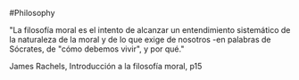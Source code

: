 #Philosophy 

"La filosofía moral es el intento de alcanzar un entendimiento sistemático de la naturaleza de la moral y de lo que exige de nosotros -en palabras de Sócrates, de "cómo debemos vivir", y por qué."

James Rachels, Introducción a la filosofía moral, p15